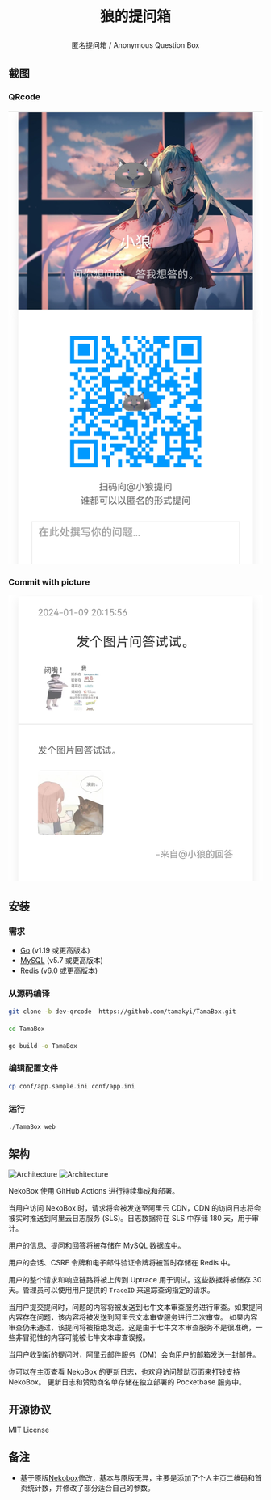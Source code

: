 <h1 align="center">

狼的提问箱
</h1>

<p align="center">
匿名提问箱 / Anonymous Question Box

## 截图

### QRcode
![QRCode](./dev/qrimg.png#gh-light-mode-only)

### Commit with picture
![CWP](./dev/commitwithpic.png#gh-light-mode-only)


## 安装

### 需求

* [Go](https://golang.org/dl/) (v1.19 或更高版本)
* [MySQL](https://www.mysql.com/downloads/) (v5.7 或更高版本)
* [Redis](https://redis.io/download/) (v6.0 或更高版本)

### 从源码编译

```bash
git clone -b dev-qrcode  https://github.com/tamakyi/TamaBox.git

cd TamaBox

go build -o TamaBox
```

### 编辑配置文件

```bash
cp conf/app.sample.ini conf/app.ini
```

### 运行

```bash
./TamaBox web
```

## 架构

![Architecture](./dev/nekobox-arch-light.png#gh-light-mode-only)
![Architecture](./dev/nekobox-arch-dark.png#gh-dark-mode-only)

NekoBox 使用 GitHub Actions 进行持续集成和部署。

当用户访问 NekoBox 时，请求将会被发送至阿里云 CDN，CDN 的访问日志将会被实时推送到阿里云日志服务
(SLS)。日志数据将在 SLS 中存储 180 天，用于审计。

用户的信息、提问和回答将被存储在 MySQL 数据库中。

用户的会话、CSRF 令牌和电子邮件验证令牌将被暂时存储在 Redis 中。

用户的整个请求和响应链路将被上传到 Uptrace 用于调试。这些数据将被储存 30 天。管理员可以使用用户提供的 `TraceID`
来追踪查询指定的请求。

当用户提交提问时，问题的内容将被发送到七牛文本审查服务进行审查。如果提问内容存在问题，该内容将被发送到阿里云文本审查服务进行二次审查。
如果内容审查仍未通过，该提问将被拒绝发送。这是由于七牛文本审查服务不是很准确，一些非冒犯性的内容可能被七牛文本审查误报。

当用户收到新的提问时，阿里云邮件服务（DM）会向用户的邮箱发送一封邮件。

你可以在主页查看 NekoBox 的更新日志，也欢迎访问赞助页面来打钱支持 NekoBox。 更新日志和赞助商名单存储在独立部署的
Pocketbase 服务中。

## 开源协议

MIT License

## 备注

* 基于原版[Nekobox](https://github.com/NekoWheel/NekoBox)修改，基本与原版无异，主要是添加了个人主页二维码和首页统计数，并修改了部分适合自己的参数。
